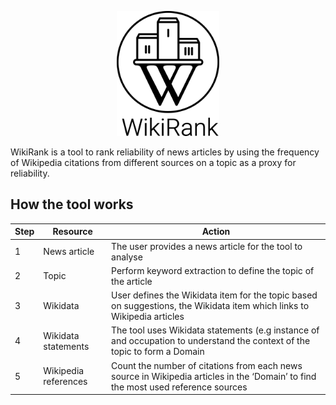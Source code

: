 <p align="center">
  <img height="200" src="logo 2.png">
</p>

WikiRank is a tool to rank reliability of news articles by using the frequency of Wikipedia citations from different sources on a topic as a proxy for reliability.

## How the tool works

| Step | Resource  | Action |
| --- | --- | --- |
| 1 | News article  | The user provides a news article for the tool to analyse |
| 2 | Topic  | Perform keyword extraction to define the topic of the article |
| 3 | Wikidata  | User defines the Wikidata item for the topic based on suggestions, the Wikidata item which links to Wikipedia articles |
| 4 | Wikidata statements  | The tool uses Wikidata statements (e.g instance of and occupation to understand the context of the topic to form a Domain |
| 5| Wikipedia references  | Count the number of citations from each news source in Wikipedia articles in the ‘Domain’ to find the most used reference sources |
